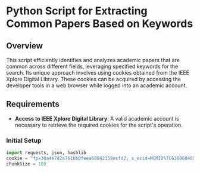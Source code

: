 # Python Script for Extracting Common Papers Based on Keywords

## Overview
This script efficiently identifies and analyzes academic papers that are common across different fields, leveraging specified keywords for the search. Its unique approach involves using cookies obtained from the IEEE Xplore Digital Library. These cookies can be acquired by accessing the developer tools in a web browser while logged into an academic account.

## Requirements
- **Access to IEEE Xplore Digital Library**: A valid academic account is necessary to retrieve the required cookies for the script's operation.

### Initial Setup

```python
import requests, json, hashlib
cookie = "fp=38a4e7d2a761bb0feea68842159ecfd2; s_ecid=MCMID%7C63806046576518741164168996566958498187; ..."
chunkSize = 100
